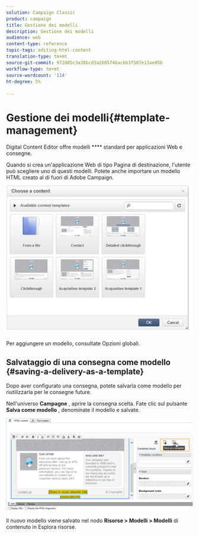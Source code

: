 ```yaml
---
solution: Campaign Classic
product: campaign
title: Gestione dei modelli
description: Gestione dei modelli
audience: web
content-type: reference
topic-tags: editing-html-content
translation-type: tm+mt
source-git-commit: 972885c3a38bcd3a260574bacbb3f507e11ae05b
workflow-type: tm+mt
source-wordcount: '114'
ht-degree: 5%

---
```



# Gestione dei modelli{#template-management}

Digital Content Editor offre modelli **** standard per applicazioni Web e consegne.

Quando si crea un&#39;applicazione Web di tipo Pagina di destinazione, l&#39;utente può scegliere uno di questi modelli. Potete anche importare un modello HTML creato al di fuori di  Adobe Campaign.

![](assets/dce_popup_templatechoice.png)

Per aggiungere un modello, consultate Opzioni [](../../web/using/content-editor-interface.md#global-options)globali.

## Salvataggio di una consegna come modello {#saving-a-delivery-as-a-template}

Dopo aver configurato una consegna, potete salvarla come modello per riutilizzarla per le consegne future.

Nell&#39;universo **Campagne** , aprire la consegna scelta. Fate clic sul pulsante **Salva come modello** , denominate il modello e salvate.

![](assets/dce_save_model.png)

Il nuovo modello viene salvato nel nodo **Risorse > Modelli > Modelli** di contenuto in Esplora risorse.
